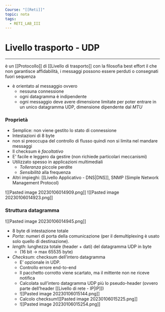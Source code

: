 ```yaml
---
Course: "[[Reti]]"
topic: nota
tags:
  - RETI_LAB_III
---
```

# Livello trasporto - UDP
---
è un [[Protocollo]] di [[Livello di trasporto]] con la filosofia best effort
il che non garantisce affidabilità, i messaggi possono essere perduti o consegnati fuori sequenza 

- è orientato al messaggio ovvero
	- nessuna connessione
	- ogni datagramma è indipendente
	- ogni messaggio deve avere dimensione limitate per poter entrare in un unico datagramma UDP, dimensione dipendente dal _MTU_
### Proprietà
- Semplice: non viene gestito lo stato di connessione 
- Intestazioni di 8 byte 
- non si preoccupa del controllo di flusso quindi non si limita nel mandare messaggi
-  Il checksum è _facoltativo_ 
- E' facile e leggero da gestire (non richiede particolari meccanismi) 
- Utilizzato spesso in applicazioni multimediali 
	- _Tolleranza_ piccole perdite 
	- _Sensibilità_ alla frequenza 
- Altri impieghi: [[Livello Applicativo - DNS|DNS]], SNMP (Simple Network Management Protocol)


![[Pasted image 20230106014909.png]]
![[Pasted image 20230106014923.png]]

### Struttura datagramma

![[Pasted image 20230106014945.png]]
- 8 byte di intestazione totale
- _Porta_: numeri di porta della comunicazione (per il demultiplexing è usato solo quello di destinazione). 
- _length_: lunghezza totale (header + dati) del datagramma UDP in byte
	- (16 bit -> max 65535 byte)
- _Checksum_: checksum dell’intero datagramma 
	- E’ opzionale in UDP. 
	- Controllo errore end-to-end 
	- Il pacchetto corrotto viene scartato, ma il mittente non ne riceve notifica 
	- Calcolata sull’intero datagramma UDP più lo pseudo-header (ovvero parte dell’header [[Livello di rete - IP|IP]])
	- ![[Pasted image 20230106015144.png]]
	- Calcolo checksum![[Pasted image 20230106015225.png]]
	- ![[Pasted image 20230106015254.png]]